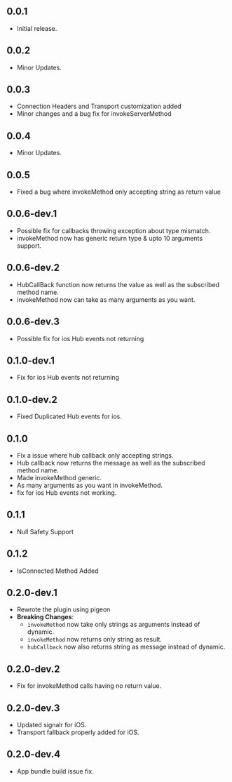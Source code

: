 ## 0.0.1

* Initial release.

## 0.0.2

* Minor Updates.

## 0.0.3

* Connection Headers and Transport customization added
* Minor changes and a bug fix for invokeServerMethod

## 0.0.4

* Minor Updates.

## 0.0.5

* Fixed a bug where invokeMethod only accepting string as return value

## 0.0.6-dev.1

* Possible fix for callbacks throwing exception about type mismatch.
* invokeMethod now has generic return type & upto 10 arguments support.

## 0.0.6-dev.2

* HubCallBack function now returns the value as well as the subscribed method name.
* invokeMethod now can take as many arguments as you want.

## 0.0.6-dev.3

* Possible fix for ios Hub events not returning

## 0.1.0-dev.1

* Fix for ios Hub events not returning

## 0.1.0-dev.2

* Fixed Duplicated Hub events for ios.

## 0.1.0

* Fix a issue where hub callback only accepting strings.
* Hub callback now returns the message as well as the subscribed method name.
* Made invokeMethod generic.
* As many arguments as you want in invokeMethod.
* fix for ios Hub events not working.

## 0.1.1

* Null Safety Support

## 0.1.2

* IsConnected Method Added

## 0.2.0-dev.1

* Rewrote the plugin using pigeon
* **Breaking Changes**: 
    * `invokeMethod` now take only strings as arguments instead of dynamic.
    * `invokeMethod` now returns only string as result.
    * `hubCallback` now also returns string as message instead of dynamic.

## 0.2.0-dev.2

* Fix for invokeMethod calls having no return value.

## 0.2.0-dev.3

* Updated signalr for iOS.
* Transport fallback properly added for iOS.

## 0.2.0-dev.4

* App bundle build issue fix.